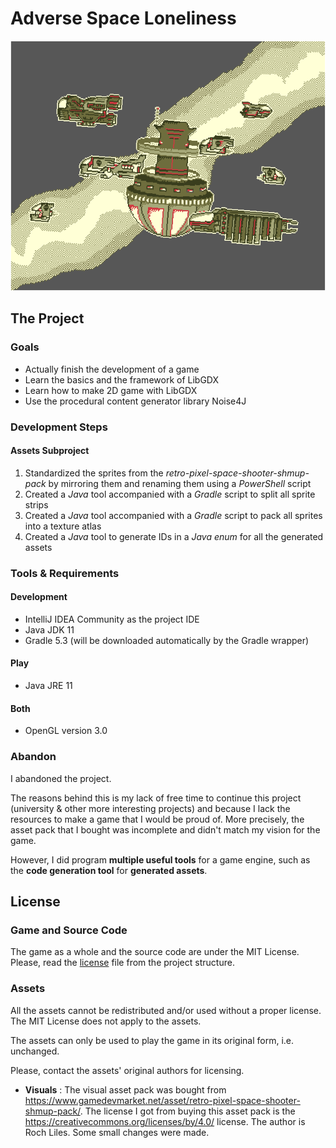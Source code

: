 # Adverse Space Loneliness

![Preview](assets/assets/meta/retro-space-pixel-shooter-pack/preview-images/Enhanced%20Preview%204.png)

## The Project

### Goals
- Actually finish the development of a game
- Learn the basics and the framework of LibGDX
- Learn how to make 2D game with LibGDX
- Use the procedural content generator library Noise4J

### Development Steps

#### Assets Subproject
1. Standardized the sprites from the _retro-pixel-space-shooter-shmup-pack_ by mirroring them and renaming them using a _PowerShell_ script
2. Created a _Java_ tool accompanied with a _Gradle_ script to split all sprite strips
3. Created a _Java_ tool accompanied with a _Gradle_ script to pack all sprites into a texture atlas
4. Created a _Java_ tool to generate IDs in a _Java enum_ for all the generated assets

### Tools & Requirements
#### Development
- IntelliJ IDEA Community as the project IDE
- Java JDK 11
- Gradle 5.3 (will be downloaded automatically by the Gradle wrapper)

#### Play
- Java JRE 11

#### Both
- OpenGL version 3.0

### Abandon

I abandoned the project.

The reasons behind this is my lack of free time to continue this project (university & other more interesting projects) and because I lack the resources to make a game that I would be proud of. More precisely, the asset pack that I bought was incomplete and didn't match my vision for the game.

However, I did program **multiple useful tools** for a game engine, such as the **code generation tool** for **generated assets**.

## License

### Game and Source Code

The game as a whole and the source code are under the MIT License. Please, read the [license](LICENSE) file from the project structure.

### Assets

All the assets cannot be redistributed and/or used without a proper license. The MIT License does not apply to the assets.

The assets can only be used to play the game in its original form, i.e. unchanged.

Please, contact the assets' original authors for licensing.
- **Visuals** : The visual asset pack was bought from https://www.gamedevmarket.net/asset/retro-pixel-space-shooter-shmup-pack/.
			The license I got from buying this asset pack is the https://creativecommons.org/licenses/by/4.0/ license.
			The author is Roch Liles.
			Some small changes were made.
